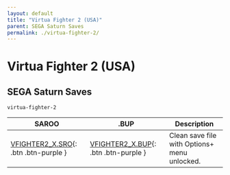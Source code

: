 ```yaml
---
layout: default
title: "Virtua Fighter 2 (USA)"
parent: SEGA Saturn Saves
permalink: ./virtua-fighter-2/
---
```

# Virtua Fighter 2 (USA)

## SEGA Saturn Saves

`virtua-fighter-2`

| SAROO | .BUP | Description |
|------|----------|-------------|
| [VFIGHTER2_X.SRO](VFIGHTER2_X.SRO){: .btn .btn-purple } | [VFIGHTER2_X.BUP](VFIGHTER2_X.BUP){: .btn .btn-purple } | Clean save file with Options+ menu unlocked. |
